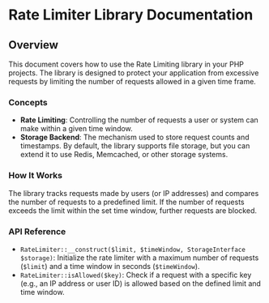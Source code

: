 # Rate Limiter Library Documentation

## Overview

This document covers how to use the Rate Limiting library in your PHP projects. The library is designed to protect your application from excessive requests by limiting the number of requests allowed in a given time frame.

### Concepts

- **Rate Limiting**: Controlling the number of requests a user or system can make within a given time window.
- **Storage Backend**: The mechanism used to store request counts and timestamps. By default, the library supports file storage, but you can extend it to use Redis, Memcached, or other storage systems.

### How It Works

The library tracks requests made by users (or IP addresses) and compares the number of requests to a predefined limit. If the number of requests exceeds the limit within the set time window, further requests are blocked.

### API Reference

- `RateLimiter::__construct($limit, $timeWindow, StorageInterface $storage)`: Initialize the rate limiter with a maximum number of requests (`$limit`) and a time window in seconds (`$timeWindow`). 
- `RateLimiter::isAllowed($key)`: Check if a request with a specific key (e.g., an IP address or user ID) is allowed based on the defined limit and time window.
